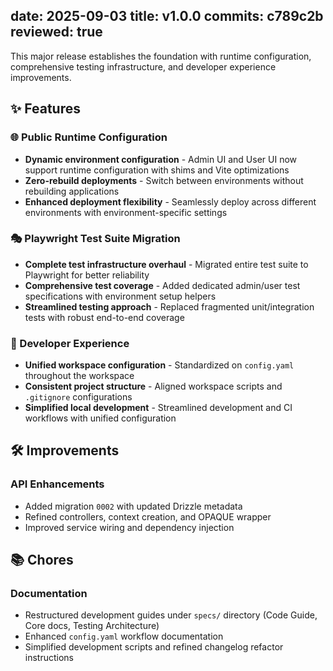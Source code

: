 date: 2025-09-03
title: v1.0.0
commits: c789c2b
reviewed: true
---

This major release establishes the foundation with runtime configuration, comprehensive testing infrastructure, and developer experience improvements.

## ✨ Features

### 🌐 Public Runtime Configuration
- **Dynamic environment configuration** - Admin UI and User UI now support runtime configuration with shims and Vite optimizations
- **Zero-rebuild deployments** - Switch between environments without rebuilding applications
- **Enhanced deployment flexibility** - Seamlessly deploy across different environments with environment-specific settings

### 🎭 Playwright Test Suite Migration
- **Complete test infrastructure overhaul** - Migrated entire test suite to Playwright for better reliability
- **Comprehensive test coverage** - Added dedicated admin/user test specifications with environment setup helpers
- **Streamlined testing approach** - Replaced fragmented unit/integration tests with robust end-to-end coverage

### 🔧 Developer Experience
- **Unified workspace configuration** - Standardized on `config.yaml` throughout the workspace
- **Consistent project structure** - Aligned workspace scripts and `.gitignore` configurations
- **Simplified local development** - Streamlined development and CI workflows with unified configuration

## 🛠️ Improvements

### API Enhancements
- Added migration `0002` with updated Drizzle metadata
- Refined controllers, context creation, and OPAQUE wrapper
- Improved service wiring and dependency injection

## 📚 Chores

### Documentation
- Restructured development guides under `specs/` directory (Code Guide, Core docs, Testing Architecture)
- Enhanced `config.yaml` workflow documentation
- Simplified development scripts and refined changelog refactor instructions
